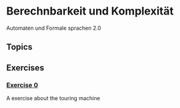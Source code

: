 # Berechnbarkeit und Komplexität
Automaten und Formale sprachen 2.0

## Topics


## Exercises

### [Exercise 0](./Exercies/serie0.md)
A exercise about the touring machine


